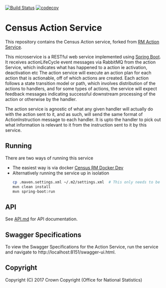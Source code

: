 [![Build Status](https://travis-ci.com/ONSdigital/census-rm-action-service.svg?branch=master)](https://travis-ci.com/ONSdigital/census-rm-action-service)
[![codecov](https://codecov.io/gh/ONSdigital/census-rm-action-service/branch/master/graph/badge.svg)](https://codecov.io/gh/ONSdigital/census-rm-action-service)

# Census Action Service
This repository contains the Census Action service, forked from [RM Action Service](https://github.com/ONSdigital/rm-action-service). 

This microservice is a RESTful web service implemented using [Spring Boot](http://projects.spring.io/spring-boot/).
It receives actionLifeCycle event messages via RabbitMQ from the action Service, which indicates what has happened to a action ie activation, deactivation etc
The action service will execute an action plan for each action that is actionable, off of which actions are created.
Each action follows a state transition model or path, which involves distribution of the actions to handlers, and for some types of actions, the service will expect
feedback messages indicating successful downstream processing of the action or otherwise by the handler.

The action service is agnostic of what any given handler will actually do with the action sent to it, and as such, will send the same format of ActionInstruction message to each handler.
It is upto the handler to pick out what information is relevant to it from the instruction sent to it by this service.

## Running

There are two ways of running this service

* The easiest way is via docker [Census RM Docker Dev](https://github.com/ONSdigital/cenus-rm-docker-dev)
* Alternatively running the service up in isolation
    ```bash
    cp .maven.settings.xml ~/.m2/settings.xml  # This only needs to be done once to set up mavens settings file
    mvn clean install
    mvn spring-boot:run
    ```

## API
See [API.md](https://github.com/ONSdigital/census-rm-action-service/blob/master/API.md) for API documentation.

## Swagger Specifications
To view the Swagger Specifications for the Action Service, run the service and navigate to http://localhost:8151/swagger-ui.html.

## Copyright
Copyright (C) 2017 Crown Copyright (Office for National Statistics)

